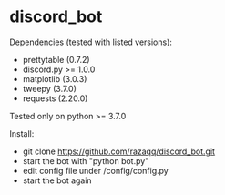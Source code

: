 # discord_bot

Dependencies (tested with listed versions):
  - prettytable (0.7.2)
  - discord.py >= 1.0.0
  - matplotlib (3.0.3)
  - tweepy (3.7.0)
  - requests (2.20.0)
  
Tested only on python >= 3.7.0
 
Install:
  - git clone https://github.com/razaqq/discord_bot.git
  - start the bot with "python bot.py"
  - edit config file under /config/config.py
  - start the bot again
